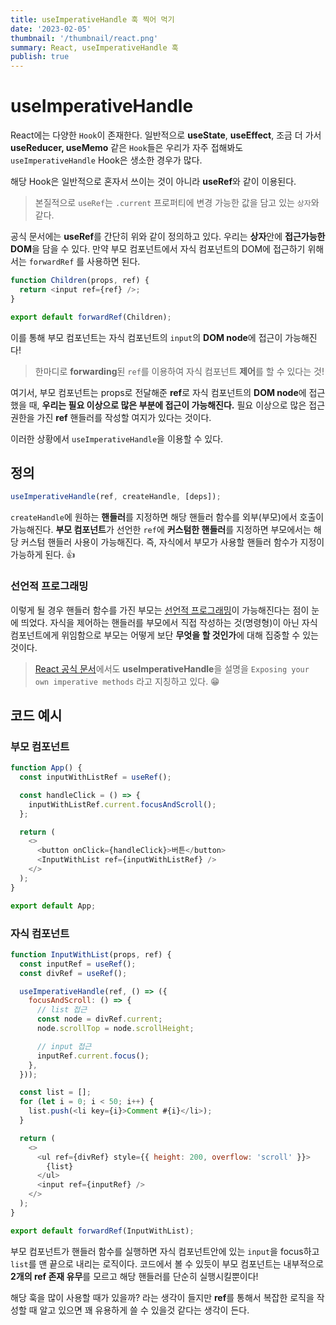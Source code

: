 ```yaml
---
title: useImperativeHandle 훅 찍어 먹기
date: '2023-02-05'
thumbnail: '/thumbnail/react.png'
summary: React, useImperativeHandle 훅
publish: true
---
```


# useImperativeHandle

React에는 다양한 `Hook`이 존재한다. 일반적으로 **useState**, **useEffect**, 조금 더 가서 **useReducer, useMemo** 같은 `Hook`들은 우리가 자주 접해봐도 `useImperativeHandle` Hook은 생소한 경우가 많다.

해당 Hook은 일반적으로 혼자서 쓰이는 것이 아니라 **useRef**와 같이 이용된다.

> 본질적으로 `useRef`는 `.current` 프로퍼티에 변경 가능한 값을 담고 있는 `상자`와 같다.

공식 문서에는 **useRef**를 간단히 위와 같이 정의하고 있다. 우리는 **상자**안에 **접근가능한 DOM**을 담을 수 있다.
만약 부모 컴포넌트에서 자식 컴포넌트의 DOM에 접근하기 위해서는 `forwardRef` 를 사용하면 된다.

```js
function Children(props, ref) {
  return <input ref={ref} />;
}

export default forwardRef(Children);
```

이를 통해 부모 컴포넌트는 자식 컴포넌트의 `input`의 **DOM node**에 접근이 가능해진다!

> 한마디로 **forwarding**된 `ref`를 이용하여 자식 컴포넌트 **제어**를 할 수 있다는 것!

여기서, 부모 컴포넌트는 props로 전달해준 **ref**로 자식 컴포넌트의 **DOM node**에 접근했을 때, **우리는 필요 이상으로 많은 부분에 접근이 가능해진다.** 필요 이상으로 많은 접근 권한을 가진 **ref** 핸들러를 작성할 여지가 있다는 것이다.

이러한 상황에서 `useImperativeHandle`을 이용할 수 있다.

## 정의

```js
useImperativeHandle(ref, createHandle, [deps]);
```

`createHandle`에 원하는 **핸들러**를 지정하면 해당 핸들러 함수를 외부(부모)에서 호출이 가능해진다. **부모 컴포넌트**가 선언한 `ref`에 **커스텀한 핸들러**를 지정하면 부모에서는 해당 커스텀 핸들러 사용이 가능해진다. 즉, 자식에서 부모가 사용할 핸들러 함수가 지정이 가능하게 된다. 👍

### 선언적 프로그래밍

이렇게 될 경우 핸들러 함수를 가진 부모는 [선언적 프로그래밍](https://ko.wikipedia.org/wiki/%EC%84%A0%EC%96%B8%ED%98%95_%ED%94%84%EB%A1%9C%EA%B7%B8%EB%9E%98%EB%B0%8D)이 가능해진다는 점이 눈에 띄었다.
자식을 제어하는 핸들러를 부모에서 직접 작성하는 것(명령형)이 아닌 자식 컴포넌트에게 위임함으로 부모는 어떻게 보단 **무엇을 할 것인가**에 대해 집중할 수 있는 것이다.

> [React 공식 문서](https://beta.reactjs.org/reference/react/useImperativeHandle)에서도 **useImperativeHandle**을 설명을 `Exposing your own imperative methods` 라고 지칭하고 있다. 😁

## 코드 예시

### 부모 컴포넌트

```js
function App() {
  const inputWithListRef = useRef();

  const handleClick = () => {
    inputWithListRef.current.focusAndScroll();
  };

  return (
    <>
      <button onClick={handleClick}>버튼</button>
      <InputWithList ref={inputWithListRef} />
    </>
  );
}

export default App;
```

### 자식 컴포넌트

```js
function InputWithList(props, ref) {
  const inputRef = useRef();
  const divRef = useRef();

  useImperativeHandle(ref, () => ({
    focusAndScroll: () => {
      // list 접근
      const node = divRef.current;
      node.scrollTop = node.scrollHeight;

      // input 접근
      inputRef.current.focus();
    },
  }));

  const list = [];
  for (let i = 0; i < 50; i++) {
    list.push(<li key={i}>Comment #{i}</li>);
  }

  return (
    <>
      <ul ref={divRef} style={{ height: 200, overflow: 'scroll' }}>
        {list}
      </ul>
      <input ref={inputRef} />
    </>
  );
}

export default forwardRef(InputWithList);
```

부모 컴포넌트가 핸들러 함수를 실행하면 자식 컴포넌트안에 있는 `input`을 focus하고 `list`를 맨 끝으로 내리는 로직이다.
코드에서 볼 수 있듯이 부모 컴포넌트는 내부적으로 **2개의 ref 존재 유무**를 모르고 해당 핸들러를 단순히 실행시킬뿐이다!

해당 훅을 많이 사용할 때가 있을까? 라는 생각이 들지만 **ref**를 통해서 복잡한 로직을 작성할 때 알고 있으면 꽤 유용하게 쓸 수 있을것 같다는 생각이 든다.
